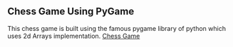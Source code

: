 ## Chess Game Using PyGame

This chess game is built using the famous pygame library of python which uses 2d Arrays implementation.
[Chess Game]()
